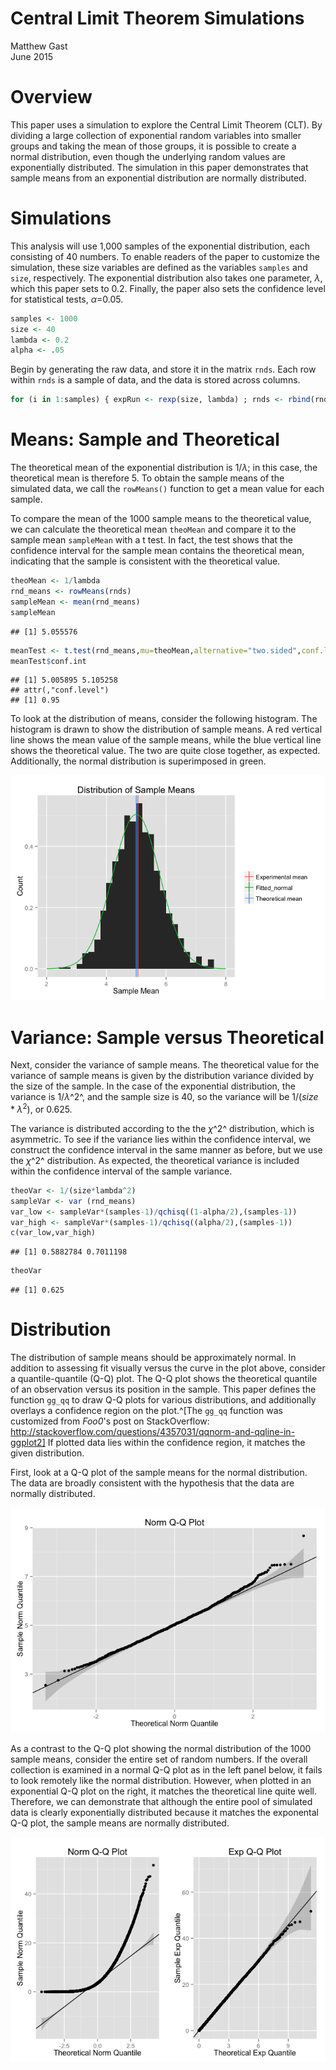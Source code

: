 # Central Limit Theorem Simulations
Matthew Gast  
June 2015  

# Overview

This paper uses a simulation to explore the Central Limit Theorem
(CLT).  By dividing a large collection of exponential random variables
into smaller groups and taking the mean of those groups, it is
possible to create a normal distribution, even though the underlying
random values are exponentially distributed.  The simulation in this
paper demonstrates that sample means from an exponential distribution
are normally distributed.

# Simulations

This analysis will use 1,000 samples of the exponential distribution,
each consisting of 40 numbers.  To enable readers of the paper to
customize the simulation, these size variables are defined as the
variables `samples` and `size`, respectively.  The exponential
distribution also takes one parameter, $\lambda$, which this paper
sets to 0.2.  Finally, the paper also sets the confidence level for
statistical tests, $\alpha$=0.05.


```r
samples <- 1000
size <- 40
lambda <- 0.2
alpha <- .05
```

Begin by generating the raw data, and store it in the matrix `rnds`.
Each row within `rnds` is a sample of data, and the data is stored
across columns.


```r
for (i in 1:samples) { expRun <- rexp(size, lambda) ; rnds <- rbind(rnds, expRun) }
```

# Means: Sample and Theoretical

The theoretical mean of the exponential distribution is $1/\lambda$;
in this case, the theoretical mean is therefore 5.  To
obtain the sample means of the simulated data, we call the
`rowMeans()` function to get a mean value for each sample.

To compare the mean of the 1000 sample means to the theoretical
value, we can calculate the theoretical mean `theoMean` and compare it
to the sample mean `sampleMean` with a t test.  In fact, the test
shows that the confidence interval for the sample mean contains the
theoretical mean, indicating that the sample is consistent with the
theoretical value.


```r
theoMean <- 1/lambda
rnd_means <- rowMeans(rnds)
sampleMean <- mean(rnd_means)
sampleMean
```

```
## [1] 5.055576
```

```r
meanTest <- t.test(rnd_means,mu=theoMean,alternative="two.sided",conf.level=(1-alpha))
meanTest$conf.int
```

```
## [1] 5.005895 5.105258
## attr(,"conf.level")
## [1] 0.95
```

To look at the distribution of means, consider the following
histogram.  The histogram is drawn to show the distribution of sample
means.  A red vertical line shows the mean value of the sample means,
while the blue vertical line shows the theoretical value.  The two are
quite close together, as expected.  Additionally, the normal
distribution is superimposed in green.

![](clt-simulation_files/figure-html/mean_histogram-1.png) 

# Variance: Sample versus Theoretical

Next, consider the variance of sample means.  The theoretical value
for the variance of sample means is given by the distribution variance
divided by the size of the sample.  In the case of the exponential
distribution, the variance is $1/\lambda$^2^, and the sample size is
40, so the variance will be $1/(size * \lambda^2)$, or
0.625.

The variance is distributed according to the the $\chi$^2^
distribution, which is asymmetric.  To see if the variance lies within
the confidence interval, we construct the confidence interval in the
same manner as before, but we use the $\chi$^2^ distribution.  As
expected, the theoretical variance is included within the confidence
interval of the sample variance.


```r
theoVar <- 1/(size*lambda^2)
sampleVar <- var (rnd_means)
var_low <- sampleVar*(samples-1)/qchisq((1-alpha/2),(samples-1))
var_high <- sampleVar*(samples-1)/qchisq((alpha/2),(samples-1))
c(var_low,var_high)
```

```
## [1] 0.5882784 0.7011198
```

```r
theoVar
```

```
## [1] 0.625
```

# Distribution

The distribution of sample means should be approximately normal.  In
addition to assessing fit visually versus the curve in the plot above,
consider a quantile-quantile (Q-Q) plot.  The Q-Q plot shows the
theoretical quantile of an observation versus its position in the
sample.  This paper defines the function `gg_qq` to draw Q-Q plots for
various distributions, and additionally overlays a confidence region
on the plot.^[The `gg_qq` function was customized from *Foo0*'s post
on StackOverflow:
http://stackoverflow.com/questions/4357031/qqnorm-and-qqline-in-ggplot2]
If plotted data lies within the confidence region, it matches the
given distribution.

First, look at a Q-Q plot of the sample means for the normal
distribution.  The data are broadly consistent with the hypothesis
that the data are normally distributed.

![](clt-simulation_files/figure-html/qq_plot-1.png) 

As a contrast to the Q-Q plot showing the normal distribution of the
1000 sample means, consider the entire set of random numbers.
If the overall collection is examined in a normal Q-Q plot as in the
left panel below, it fails to look remotely like the normal
distribution.  However, when plotted in an exponential Q-Q plot on the
right, it matches the theoretical line quite well.  Therefore, we can
demonstrate that although the entire pool of simulated data is clearly
exponentially distributed because it matches the exponental Q-Q plot,
the sample means are normally distributed.

![](clt-simulation_files/figure-html/exp_qq_plot-1.png) 

